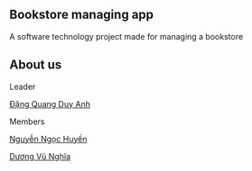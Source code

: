 Bookstore managing app
-----------------------------------------------------------------------------------------

A software technology project made for managing a bookstore


About us
-----------------------------------------------------------------------------------------
Leader

[Đặng Quang Duy Anh](yoomost.github.io)

Members

[Nguyễn Ngọc Huyền](al517-c.github.io/ngochuyen.github.io/)

[Dương Vũ Nghĩa](https://vunghia2.github.io/vunghia41.github./)
